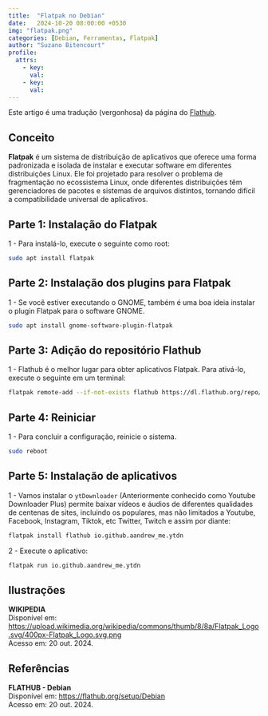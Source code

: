 ```yaml
---
title:  "Flatpak no Debian"
date:   2024-10-20 08:00:00 +0530
img: "flatpak.png"
categories: [Debian, Ferramentas, Flatpak]
author: "Suzano Bitencourt"
profile:
  attrs:
    - key: 
      val: 
    - key: 
      val: 
---
```


Este artigo é uma tradução (vergonhosa) da página do [Flathub](https://flathub.org/setup/Debian).

<!--more-->

## Conceito

**Flatpak** é um sistema de distribuição de aplicativos que oferece uma forma padronizada e isolada de instalar e executar software em diferentes distribuições Linux. Ele foi projetado para resolver o problema de fragmentação no ecossistema Linux, onde diferentes distribuições têm gerenciadores de pacotes e sistemas de arquivos distintos, tornando difícil a compatibilidade universal de aplicativos.

## Parte 1: Instalação do Flatpak

1 - Para instalá-lo, execute o seguinte como root:
```bash
sudo apt install flatpak
```

## Parte 2: Instalação dos plugins para Flatpak

1 - Se você estiver executando o GNOME, também é uma boa ideia instalar o plugin Flatpak para o software GNOME.
```bash
sudo apt install gnome-software-plugin-flatpak
```

## Parte 3: Adição do repositório Flathub

1 - Flathub é o melhor lugar para obter aplicativos Flatpak. Para ativá-lo, execute o seguinte em um terminal:
```bash
flatpak remote-add --if-not-exists flathub https://dl.flathub.org/repo/flathub.flatpakrepo
```

## Parte 4: Reiniciar

1 - Para concluir a configuração, reinicie o sistema.
```bash
sudo reboot
```

## Parte 5: Instalação de aplicativos

1 - Vamos instalar o `ytDownloader` (Anteriormente conhecido como Youtube Downloader Plus) permite baixar vídeos e áudios de diferentes qualidades de centenas de sites, incluindo os populares, mas não limitados a Youtube, Facebook, Instagram, Tiktok, etc Twitter, Twitch e assim por diante:
```bash
flatpak install flathub io.github.aandrew_me.ytdn
```

2 - Execute o aplicativo:
```bash
flatpak run io.github.aandrew_me.ytdn
```

## Ilustrações

**WIKIPEDIA**  
Disponível em: <https://upload.wikimedia.org/wikipedia/commons/thumb/8/8a/Flatpak_Logo.svg/400px-Flatpak_Logo.svg.png>  
Acesso em: 20 out. 2024.

## Referências

**FLATHUB - Debian**  
Disponível em: <https://flathub.org/setup/Debian>  
Acesso em: 20 out. 2024.
